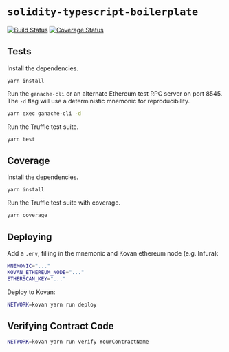 # `solidity-typescript-boilerplate`

<!-- Replace ORG/REPO with organization and repository -->

[![Build Status](https://travis-ci.org/ORG/REPO.svg?branch=master)](https://travis-ci.org/ORG/REPO)
[![Coverage Status](https://coveralls.io/repos/github/ORG/REPO/badge.svg?branch=master)](https://coveralls.io/github/ORG/REPO?branch=master)

## Tests

Install the dependencies.

```
yarn install
```

Run the `ganache-cli` or an alternate Ethereum test RPC server on port 8545. The `-d` flag will use a deterministic mnemonic for reproducibility.

```sh
yarn exec ganache-cli -d
```

Run the Truffle test suite.

```sh
yarn test
```

## Coverage

Install the dependencies.

```
yarn install
```

Run the Truffle test suite with coverage.

```sh
yarn coverage
```

## Deploying

Add a `.env`, filling in the mnemonic and Kovan ethereum node (e.g. Infura):

```sh
MNEMONIC="..."
KOVAN_ETHEREUM_NODE="..."
ETHERSCAN_KEY="..."
```

Deploy to Kovan:

```sh
NETWORK=kovan yarn run deploy
```

## Verifying Contract Code

```sh
NETWORK=kovan yarn run verify YourContractName
```
